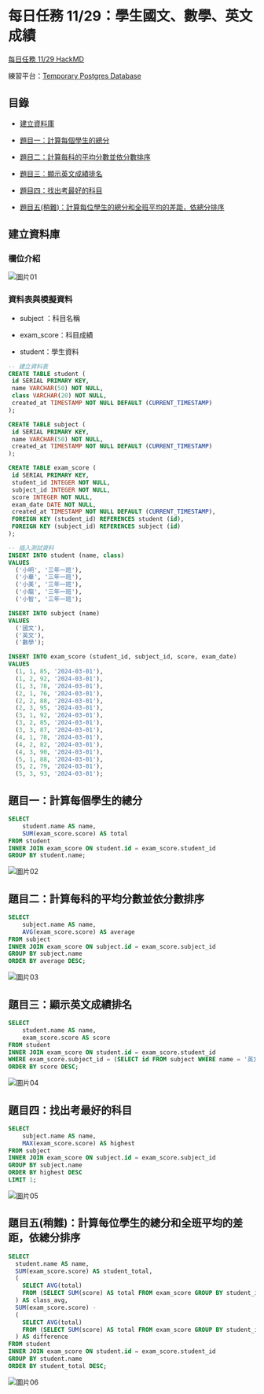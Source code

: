 # 每日任務 11/29：學生國文、數學、英文成績

[每日任務 11/29 HackMD](https://hackmd.io/UM9RRA0jQ1myscdTq2iObg?view)

練習平台：[Temporary Postgres Database](https://pg-sql.com/)

## 目錄

- [建立資料庫](#建立資料庫)

- [題目一：計算每個學生的總分](#題目一計算每個學生的總分)

- [題目二：計算每科的平均分數並依分數排序](#題目二計算每科的平均分數並依分數排序)

- [題目三：顯示英文成績排名](#題目三顯示英文成績排名)

- [題目四：找出考最好的科目](#題目四找出考最好的科目)

- [題目五(稍難)：計算每位學生的總分和全班平均的差距，依總分排序](#題目五稍難計算每位學生的總分和全班平均的差距依總分排序)

## 建立資料庫

### 欄位介紹

![圖片01](./images/01.PNG)

### 資料表與模擬資料

- subject ：科目名稱

- exam_score：科目成績

- student：學生資料

```sql
-- 建立資料表
CREATE TABLE student (
 id SERIAL PRIMARY KEY,
 name VARCHAR(50) NOT NULL,
 class VARCHAR(20) NOT NULL,
 created_at TIMESTAMP NOT NULL DEFAULT (CURRENT_TIMESTAMP)
);

CREATE TABLE subject (
 id SERIAL PRIMARY KEY,
 name VARCHAR(50) NOT NULL,
 created_at TIMESTAMP NOT NULL DEFAULT (CURRENT_TIMESTAMP)
);

CREATE TABLE exam_score (
 id SERIAL PRIMARY KEY,
 student_id INTEGER NOT NULL,
 subject_id INTEGER NOT NULL,
 score INTEGER NOT NULL,
 exam_date DATE NOT NULL,
 created_at TIMESTAMP NOT NULL DEFAULT (CURRENT_TIMESTAMP),
 FOREIGN KEY (student_id) REFERENCES student (id),
 FOREIGN KEY (subject_id) REFERENCES subject (id)
);

-- 插入測試資料
INSERT INTO student (name, class)
VALUES
  ('小明', '三年一班'),
  ('小華', '三年一班'),
  ('小美', '三年一班'),
  ('小龍', '三年一班'),
  ('小智', '三年一班');

INSERT INTO subject (name)
VALUES
  ('國文'),
  ('英文'),
  ('數學');

INSERT INTO exam_score (student_id, subject_id, score, exam_date)
VALUES
  (1, 1, 85, '2024-03-01'),
  (1, 2, 92, '2024-03-01'),
  (1, 3, 78, '2024-03-01'),
  (2, 1, 76, '2024-03-01'),
  (2, 2, 88, '2024-03-01'),
  (2, 3, 95, '2024-03-01'),
  (3, 1, 92, '2024-03-01'),
  (3, 2, 85, '2024-03-01'),
  (3, 3, 87, '2024-03-01'),
  (4, 1, 78, '2024-03-01'),
  (4, 2, 82, '2024-03-01'),
  (4, 3, 90, '2024-03-01'),
  (5, 1, 88, '2024-03-01'),
  (5, 2, 79, '2024-03-01'),
  (5, 3, 93, '2024-03-01');
```

## 題目一：計算每個學生的總分

```sql
SELECT
	student.name AS name,
	SUM(exam_score.score) AS total
FROM student
INNER JOIN exam_score ON student.id = exam_score.student_id
GROUP BY student.name;
```

![圖片02](./images/02.PNG)

## 題目二：計算每科的平均分數並依分數排序

```sql
SELECT
	subject.name AS name,
	AVG(exam_score.score) AS average
FROM subject
INNER JOIN exam_score ON subject.id = exam_score.subject_id
GROUP BY subject.name
ORDER BY average DESC;
```

![圖片03](./images/03.PNG)

## 題目三：顯示英文成績排名

```sql
SELECT
	student.name AS name,
	exam_score.score AS score
FROM student
INNER JOIN exam_score ON student.id = exam_score.student_id
WHERE exam_score.subject_id = (SELECT id FROM subject WHERE name = '英文')
ORDER BY score DESC;
```

![圖片04](./images/04.PNG)

## 題目四：找出考最好的科目

```sql
SELECT
	subject.name AS name,
	MAX(exam_score.score) AS highest
FROM subject
INNER JOIN exam_score ON subject.id = exam_score.subject_id
GROUP BY subject.name
ORDER BY highest DESC
LIMIT 1;
```

![圖片05](./images/05.PNG)

## 題目五(稍難)：計算每位學生的總分和全班平均的差距，依總分排序

```sql
SELECT
  student.name AS name,
  SUM(exam_score.score) AS student_total,
  (
    SELECT AVG(total)
    FROM (SELECT SUM(score) AS total FROM exam_score GROUP BY student_id) AS student_total
  ) AS class_avg,
  SUM(exam_score.score) -
  (
    SELECT AVG(total)
    FROM (SELECT SUM(score) AS total FROM exam_score GROUP BY student_id) AS student_total
  ) AS difference
FROM student
INNER JOIN exam_score ON student.id = exam_score.student_id
GROUP BY student.name
ORDER BY student_total DESC;
```

![圖片06](./images/06.PNG)
